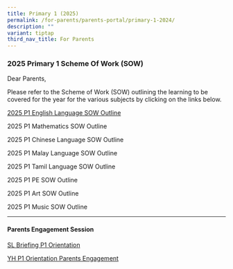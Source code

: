 ```yaml
---
title: Primary 1 (2025)
permalink: /for-parents/parents-portal/primary-1-2024/
description: ""
variant: tiptap
third_nav_title: For Parents
---
```

<h3>2025 Primary 1 Scheme Of Work (SOW)</h3>
<p>Dear Parents,</p>
<p>Please refer to the Scheme of Work (SOW) outlining the learning to be
covered for the year for the various subjects by clicking on the links
below.</p>
<p><a href="files/2025 P1 SOW/P1_EL_2025_SOW_Outline.pdf" rel="noopener nofollow" target="_blank">2025 P1 English Language SOW Outline</a>
</p>
<p>2025 P1 Mathematics SOW Outline</p>
<p>2025 P1 Chinese Language SOW Outline</p>
<p>2025 P1 Malay Language SOW Outline</p>
<p>2025 P1 Tamil Language SOW Outline</p>
<p>2025 P1 PE SOW Outline</p>
<p>2025 P1 Art SOW Outline</p>
<p>2025 P1 Music SOW Outline</p>
<hr>
<h4><strong>Parents Engagement Session</strong></h4>
<p><a href="/files/Parents engagment session P1P2/SL_Briefing_Pri_1_Orientation.pdf" rel="noopener noreferrer nofollow" target="_blank">SL Briefing P1 Orientation</a>
</p>
<p><a href="/files/Parents engagment session P1P2/YH_Primary_1_Orientation_Parent_Engagement_Deck.pdf" rel="noopener noreferrer nofollow" target="_blank">YH P1 Orientation Parents Engagement</a>
</p>
<p></p>